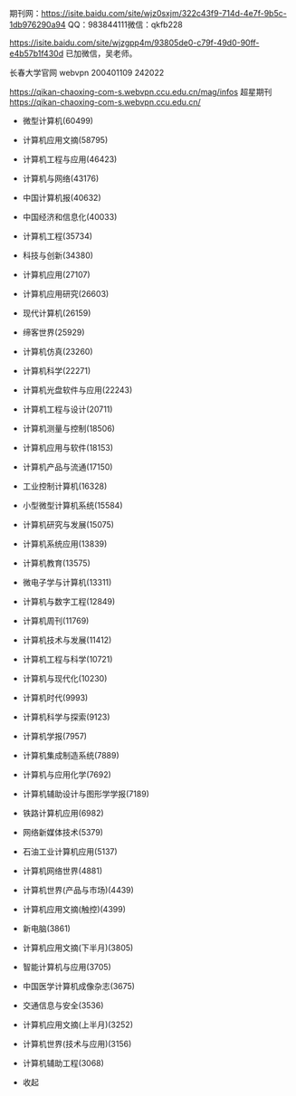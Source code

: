 期刊网：https://isite.baidu.com/site/wjz0sxjm/322c43f9-714d-4e7f-9b5c-1db976290a94
QQ：983844111微信：qkfb228

https://isite.baidu.com/site/wjzgpp4m/93805de0-c79f-49d0-90ff-e4b57b1f430d
已加微信，吴老师。

长春大学官网 webvpn 200401109  242022

https://qikan-chaoxing-com-s.webvpn.ccu.edu.cn/mag/infos  超星期刊
https://qikan-chaoxing-com-s.webvpn.ccu.edu.cn/
-   微型计算机(60499)

-   计算机应用文摘(58795)

-   计算机工程与应用(46423)

-   计算机与网络(43176)

-   中国计算机报(40632)

-   中国经济和信息化(40033)

-   计算机工程(35734)

-   科技与创新(34380)

-   计算机应用(27107)

-   计算机应用研究(26603)

-   现代计算机(26159)

-   缔客世界(25929)

-   计算机仿真(23260)

-   计算机科学(22271)

-   计算机光盘软件与应用(22243)

-   计算机工程与设计(20711)

-   计算机测量与控制(18506)

-   计算机应用与软件(18153)

-   计算机产品与流通(17150)

-   工业控制计算机(16328)

-   小型微型计算机系统(15584)

-   计算机研究与发展(15075)

-   计算机系统应用(13839)

-   计算机教育(13575)

-   微电子学与计算机(13311)

-   计算机与数字工程(12849)

-   计算机周刊(11769)

-   计算机技术与发展(11412)

-   计算机工程与科学(10721)

-   计算机与现代化(10230)

-   计算机时代(9993)

-   计算机科学与探索(9123)

-   计算机学报(7957)

-   计算机集成制造系统(7889)

-   计算机与应用化学(7692)

-   计算机辅助设计与图形学学报(7189)

-   铁路计算机应用(6982)

-   网络新媒体技术(5379)

-   石油工业计算机应用(5137)

-   计算机网络世界(4881)

-   计算机世界(产品与市场)(4439)

-   计算机应用文摘(触控)(4399)

-   新电脑(3861)

-   计算机应用文摘(下半月)(3805)

-   智能计算机与应用(3705)

-   中国医学计算机成像杂志(3675)

-   交通信息与安全(3536)

-   计算机应用文摘(上半月)(3252)

-   计算机世界(技术与应用)(3156)

-   计算机辅助工程(3068)

-   收起
<!--stackedit_data:
eyJoaXN0b3J5IjpbLTIwMjY4NTQ4NjddfQ==
-->